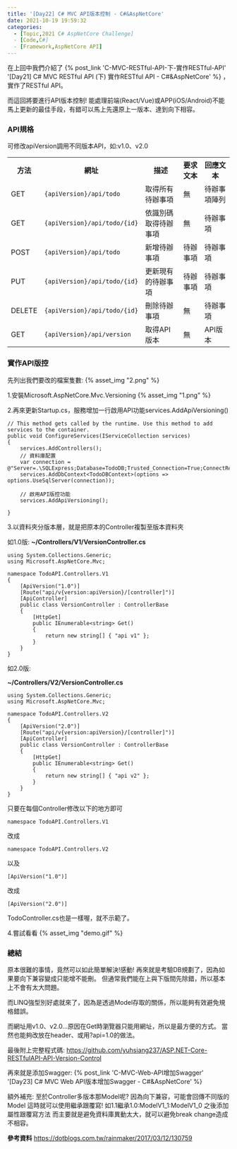 ```yaml
---
title: '[Day22] C# MVC API版本控制 - C#&AspNetCore'
date: 2021-10-19 19:59:32
categories:  
  - [Topic,2021 C# AspNetCore Challenge]
  - [Code,C#]
  - [Framework,AspNetCore API]
---
```

在上回中我們介紹了 {% post_link 'C-MVC-RESTful-API-下-實作RESTful-API' '[Day21] C# MVC RESTful API (下) 實作RESTful API - C#&AspNetCore' %} ，實作了RESTful API。

而這回將要進行API版本控制!
能處理前端(React/Vue)或APP(iOS/Android)不能馬上更新的最佳手段，有錯可以馬上先還原上一版本、達到向下相容。


### API規格
可修改apiVersion調用不同版本API，如:v1.0、v2.0
<table>
<tbody><tr><th>方法</th>
<th>網址</th>
<th>描述</th>
<th>要求文本</th>
<th>回應文本</th>
</tr><tr>
<td>GET</td>
<td><code>{apiVersion}/api/todo</code></td>
<td>取得所有待辦事項</td>
<td>無</td>
<td>待辦事項陣列</td>
</tr>
<tr>
<td>GET</td>
<td><code>{apiVersion}/api/todo/{id}</code></td>
<td>依識別碼取得待辦事項</td>
<td>無</td>
<td>待辦事項</td>
</tr>
<tr>
<td>POST</td>
<td><code>{apiVersion}/api/todo</code></td>
<td>新增待辦事項</td>
<td>待辦事項</td>
<td>待辦事項</td>
</tr>
<tr>
<td>PUT</td>
<td><code>{apiVersion}/api/todo/{id}</code></td>
<td>更新現有的待辦事項</td>
<td>待辦事項</td>
<td>待辦事項</td>
</tr>
<tr>
<td>DELETE</td>
<td><code>{apiVersion}/api/todo/{id}</code></td>
<td>刪除待辦事項</td>
<td>無</td>
<td>待辦事項</td>
</tr>
<tr>
<td>GET</td>
<td><code>{apiVersion}/api/version</code></td>
<td>取得API版本</td>
<td>無</td>
<td>API版本</td>
</tr>
</tbody></table>


### 實作API版控

先列出我們要改的檔案隻數:
{% asset_img "2.png" %}

1.安裝Microsoft.AspNetCore.Mvc.Versioning
{% asset_img "1.png" %}

2.再來更新Startup.cs，服務增加一行啟用API功能services.AddApiVersioning()
```
// This method gets called by the runtime. Use this method to add services to the container.
public void ConfigureServices(IServiceCollection services)
{
    services.AddControllers();
    // 資料庫配置
    var connection = @"Server=.\SQLExpress;Database=TodoDB;Trusted_Connection=True;ConnectRetryCount=0";
    services.AddDbContext<TodoDBContext>(options => options.UseSqlServer(connection));
    
    // 啟用API版控功能
    services.AddApiVersioning();

}
```

3.以資料夾分版本層，就是把原本的Controller複製至版本資料夾

如1.0版:
**~/Controllers/V1/VersionController.cs**

```
using System.Collections.Generic;
using Microsoft.AspNetCore.Mvc;

namespace TodoAPI.Controllers.V1
{
    [ApiVersion("1.0")]
    [Route("api/v{version:apiVersion}/[controller]")]
    [ApiController]
    public class VersionController : ControllerBase
    {
        [HttpGet]
        public IEnumerable<string> Get()
        {
            return new string[] { "api v1" };
        }
    }
}

```
如2.0版:

**~/Controllers/V2/VersionController.cs**

```
using System.Collections.Generic;
using Microsoft.AspNetCore.Mvc;

namespace TodoAPI.Controllers.V2
{
    [ApiVersion("2.0")]
    [Route("api/v{version:apiVersion}/[controller]")]
    [ApiController]
    public class VersionController : ControllerBase
    {
        [HttpGet]
        public IEnumerable<string> Get()
        {
            return new string[] { "api v2" };
        }
    }
}
```

只要在每個Controller修改以下的地方即可
```
namespace TodoAPI.Controllers.V1 
```
改成
```
namespace TodoAPI.Controllers.V2
```
以及
```
[ApiVersion("1.0")]
```
改成
```
[ApiVersion("2.0")]
```
TodoController.cs也是一樣喔，就不示範了。

4.嘗試看看
{% asset_img "demo.gif" %}


### 總結
原本很難的事情，竟然可以如此簡單解決!感動!
再來就是考驗DB規劃了，因為如果要向下兼容變成只能增不能刪。
但通常我們能在上與下版間先除錯，所以基本上不會有太大問題。

而LINQ強型別好處就來了，因為是透過Model存取的關係，所以能夠有效避免規格錯誤。

而網址用v1.0、v2.0...原因在Get時瀏覽器只能用網址，所以是最方便的方式。
當然也能夠改放在header、或用?api=1.0的做法。

最後附上完整程式碼:
https://github.com/yuhsiang237/ASP.NET-Core-RESTfulAPI-API-Version-Control

再來就是添加Swagger:
 {% post_link 'C-MVC-Web-API增加Swagger' '[Day23] C# MVC Web API版本增加Swagger - C#&AspNetCore' %}

額外補充:
至於Controller多版本那Model呢?
因為向下兼容，可能會回傳不同版的Model
這時就可以使用繼承跟覆寫!
如1.1繼承1.0:ModelV1_1:ModelV1_0
之後添加屬性跟覆寫方法
而主要就是避免資料庫異動太大，就可以避免break change造成不相容。


**參考資料**
https://dotblogs.com.tw/rainmaker/2017/03/12/130759